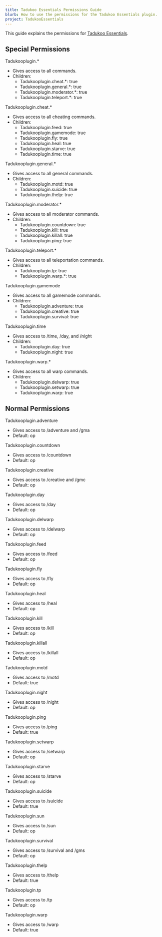 ```yaml
---
title: Tadukoo Essentials Permissions Guide
blurb: How to use the permissions for the Tadukoo Essentials plugin.
project: TadukooEssentials
---
```

This guide explains the permissions for [Tadukoo Essentials](/projects/TadukooEssentials.html).

## Special Permissions
Tadukooplugin.*
* Gives access to all commands.
* Children:
	* Tadukooplugin.cheat.*: true
	* Tadukooplugin.general.*: true
	* Tadukooplugin.moderator.*: true
	* Tadukooplugin.teleport.*: true

Tadukooplugin.cheat.*
* Gives access to all cheating commands.
* Children:
	* Tadukooplugin.feed: true
	* Tadukooplugin.gamemode: true
	* Tadukooplugin.fly: true
	* Tadukooplugin.heal: true
	* Tadukooplugin.starve: true
	* Tadukooplugin.time: true

Tadukooplugin.general.*
* Gives access to all general commands.
* Children:
	* Tadukooplugin.motd: true
	* Tadukooplugin.suicide: true
	* Tadukooplugin.thelp: true

Tadukooplugin.moderator.*
* Gives access to all moderator commands.
* Children:
	* Tadukooplugin.countdown: true
	* Tadukooplugin.kill: true
	* Tadukooplugin.killall: true
	* Tadukooplugin.ping: true

Tadukooplugin.teleport.*
* Gives access to all teleportation commands.
* Children:
	* Tadukooplugin.tp: true
	* Tadukooplugin.warp.*: true

Tadukooplugin.gamemode
* Gives access to all gamemode commands.
* Children:
	* Tadukooplugin.adventure: true
	* Tadukooplugin.creative: true
	* Tadukooplugin.survival: true

Tadukooplugin.time
* Gives access to /time, /day, and /night
* Children:
	* Tadukooplugin.day: true
	* Tadukooplugin.night: true

Tadukooplugin.warp.*
* Gives access to all warp commands.
* Children:
	* Tadukooplugin.delwarp: true
	* Tadukooplugin.setwarp: true
	* Tadukooplugin.warp: true

## Normal Permissions
Tadukooplugin.adventure
* Gives access to /adventure and /gma
* Default: op

Tadukooplugin.countdown
* Gives access to /countdown
* Default: op

Tadukooplugin.creative
* Gives access to /creative and /gmc
* Default: op

Tadukooplugin.day
* Gives access to /day
* Default: op

Tadukooplugin.delwarp
* Gives access to /delwarp
* Default: op

Tadukooplugin.feed
* Gives access to /feed
* Default: op

Tadukooplugin.fly
* Gives access to /fly
* Default: op

Tadukooplugin.heal
* Gives access to /heal
* Default: op

Tadukooplugin.kill
* Gives access to /kill
* Default: op

Tadukooplugin.killall
* Gives access to /killall
* Default: op

Tadukooplugin.motd
* Gives access to /motd
* Default: true

Tadukooplugin.night
* Gives access to /night
* Default: op

Tadukooplugin.ping
* Gives access to /ping
* Default: true

Tadukooplugin.setwarp
* Gives access to /setwarp
* Default: op

Tadukooplugin.starve
* Gives access to /starve
* Default: op

Tadukooplugin.suicide
* Gives access to /suicide
* Default: true

Tadukooplugin.sun
* Gives access to /sun
* Default: op

Tadukooplugin.survival
* Gives access to /survival and /gms
* Default: op

Tadukooplugin.thelp
* Gives access to /thelp
* Default: true

Tadukooplugin.tp
* Gives access to /tp
* Default: op

Tadukooplugin.warp
* Gives access to /warp
* Default: true
